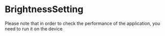# BrightnessSetting

Please note that in order to check the performance of the application, you need to run it on the device
